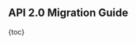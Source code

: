 ## API 2.0 Migration Guide

{toc}

<!-- TODO: translation -->
<!-- translate whole file doc/ru/manual/loading.md -->
